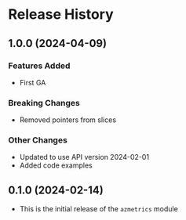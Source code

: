 # Release History

## 1.0.0 (2024-04-09)

### Features Added
* First GA

### Breaking Changes
* Removed pointers from slices

### Other Changes
* Updated to use API version 2024-02-01
* Added code examples

## 0.1.0 (2024-02-14)

* This is the initial release of the `azmetrics` module

